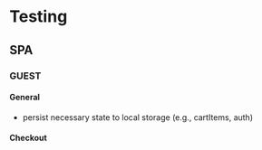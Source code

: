 # Testing

## SPA

### GUEST

#### General

  - persist necessary state to local storage (e.g., cartItems, auth)

#### Checkout 

